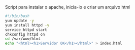 Script para instalar o apache, inicia-lo e criar um arquivo html



```bash 
#!/bin/bash
yum update -y
yum install httpd -y
service httpd start
chkconfig httpd on
cd /var/www/html
echo "<html><h1>Servidor OK</h1></html>" > index.html
```
